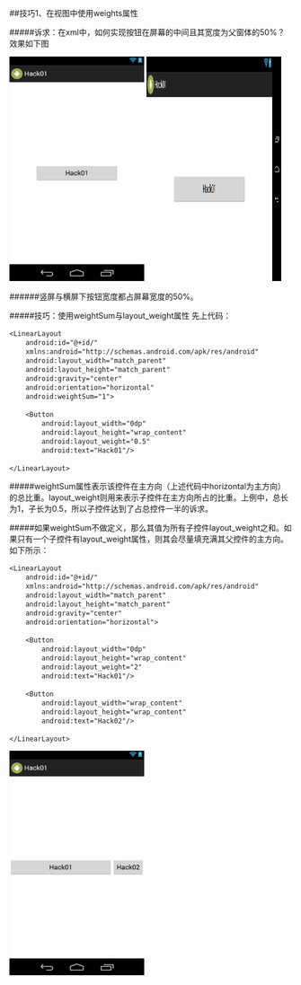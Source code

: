 ##技巧1、在视图中使用weights属性

#####诉求：在xml中，如何实现按钮在屏幕的中间且其宽度为父窗体的50%？效果如下图

<img src="/images/hack01/hack01_1.png" width="240" height="400"/>
<img src="/images/hack01/hack01_2.png" width="240" height="400"/>

######竖屏与横屏下按钮宽度都占屏幕宽度的50%。

#####技巧：使用weightSum与layout_weight属性
先上代码：
```
<LinearLayout
    android:id="@+id/"
    xmlns:android="http://schemas.android.com/apk/res/android"
    android:layout_width="match_parent"
    android:layout_height="match_parent"
    android:gravity="center"
    android:orientation="horizontal"
    android:weightSum="1">

    <Button
        android:layout_width="0dp"
        android:layout_height="wrap_content"
        android:layout_weight="0.5"
        android:text="Hack01"/>

</LinearLayout>
```
#####weightSum属性表示该控件在主方向（上述代码中horizontal为主方向）的总比重。layout_weight则用来表示子控件在主方向所占的比重。上例中，总长为1，子长为0.5，所以子控件达到了占总控件一半的诉求。

#####如果weightSum不做定义，那么其值为所有子控件layout_weight之和。如果只有一个子控件有layout_weight属性，则其会尽量填充满其父控件的主方向。如下所示：
```
<LinearLayout
    android:id="@+id/"
    xmlns:android="http://schemas.android.com/apk/res/android"
    android:layout_width="match_parent"
    android:layout_height="match_parent"
    android:gravity="center"
    android:orientation="horizontal">

    <Button
        android:layout_width="0dp"
        android:layout_height="wrap_content"
        android:layout_weight="2"
        android:text="Hack01"/>

    <Button
        android:layout_width="wrap_content"
        android:layout_height="wrap_content"
        android:text="Hack02"/>

</LinearLayout>
```
<img src="/images/hack01/hack01_3.png" width="240" height="400"/>
